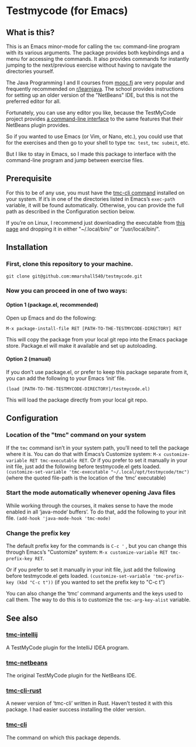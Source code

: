 # Testmycode (for Emacs)


<a id="org3fa7dda"></a>

## What is this?

This is an Emacs minor-mode for calling the `tmc` command-line program with its various arguments.  The package provides both keybindings and a menu for accessing the commands.  It also provides commands for instantly jumping  to the next/previous exercise without having to navigate the directories yourself.

The Java Programming I and II courses from [mooc.fi](https://www.mooc.fi/en/) are very popular and frequently recommended on [r/learnjava](https://www.reddit.com/r/learnjava/).  The school provides instructions for setting up an older version of the "NetBeans" IDE, but this is not the preferred editor for all.

Fortunately, you can use any editor you like, because the TestMyCode project provides [a command-line interface](https://github.com/testmycode/tmc-cli) to the same features that their NetBeans plugin provides.

So if you wanted to use Emacs (or Vim, or Nano, etc.), you could use that for the exercises and then go to your shell to type `tmc test`, `tmc submit`, etc.

But I like to stay in Emacs, so I made this package to interface with the command-line program and jump between exercise files.


<a id="org72db47b"></a>

## Prerequisite

For this to be of any use, you must have the [tmc-cli command](https://github.com/testmycode/tmc-cli) installed on your system.  If it’s in one of the directories listed in Emacs’s `exec-path` variable, it will be found automatically.  Otherwise, you can provide the full path as described in the Configuration section below.

If you’re on Linux, I recommend just downloading the executable from [this page](https://github.com/testmycode/tmc-cli/releases/latest) and dropping it in either "~/.local/bin/" or "/usr/local/bin/".


<a id="orgfa0fa75"></a>

## Installation


<a id="org24c2a6e"></a>

### First, clone this repository to your machine.

`git clone git@github.com:mmarshall540/testmycode.git`


<a id="org20d6584"></a>

### Now you can proceed in one of two ways:

#### Option 1 (package.el, recommended)

Open up Emacs and do the following:

    M-x package-install-file RET [PATH-TO-THE-TESTMYCODE-DIRECTORY] RET

This will copy the package from your local git repo into the Emacs package store.  Package.el will make it available and set up autoloading.

#### Option 2 (manual)

If you don’t use package.el, or prefer to keep this package separate from it, you can add the following to your Emacs ‘init’ file.

    (load [PATH-TO-THE-TESTMYCODE-DIRECTORY]/testmycode.el)

This will load the package directly from your local git repo.


<a id="org02f0ba9"></a>

## Configuration


<a id="org09ae21c"></a>

### Location of the "tmc" command on your system

If the `tmc` command isn’t in your system path, you’ll need to tell the package where it is.
You can do that with Emacs’s Customize system: `M-x customize-variable RET tmc-executable RET`.
Or if you prefer to set it manually in your init file, just add the following before testmycode.el gets loaded.
`(customize-set-variable 'tmc-executable "~/.local/opt/testmycode/tmc")`
(where the quoted file-path is the location of the ‘tmc’ executable)


<a id="org603e34a"></a>

### Start the mode automatically whenever opening Java files

While working through the courses, it makes sense to have the mode enabled in all ‘java-mode‘ buffers’.  To do that, add the following to your init file.
`(add-hook 'java-mode-hook 'tmc-mode)`


<a id="org793ce96"></a>

### Change the prefix key

The default prefix key for the commands is `C-c '` , but you can change this through Emacs’s "Customize" system: `M-x customize-variable RET tmc-prefix-key RET`.

Or if you prefer to set it manually in your init file, just add the following before testmycode.el gets loaded.
`(customize-set-variable 'tmc-prefix-key (kbd "C-c t"))`
(if you wanted to set the prefix key to "C-c t")

You can also change the ‘tmc’ command arguments and the keys used to call them.  The way to do this is to customize the `tmc-arg-key-alist` variable.


<a id="org3defda3"></a>

## See also


<a id="orgf6f0aee"></a>

### [tmc-intellij](https://github.com/testmycode/tmc-intellij)

A TestMyCode plugin for the IntelliJ IDEA program.


<a id="orgae7a54e"></a>

### [tmc-netbeans](https://github.com/testmycode/tmc-netbeans)

The original TestMyCode plugin for the NetBeans IDE.


<a id="org51c68d4"></a>

### [tmc-cli-rust](https://github.com/rage/tmc-cli-rust)

A newer version of ‘tmc-cli’ written in Rust.  Haven’t tested it with this package.  I had easier success installing the older version.


<a id="org65aa88d"></a>

### [tmc-cli](https://github.com/testmycode/tmc-cli)

The command on which this package depends.

